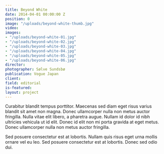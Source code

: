 ```yaml
---
title: Beyond White
date: 2014-04-01 00:00:00 Z
position: 0
image: "/uploads/beyond-white-thumb.jpg"
video: 
images:
- "/uploads/beyond-white-01.jpg"
- "/uploads/beyond-white-02.jpg"
- "/uploads/beyond-white-03.jpg"
- "/uploads/beyond-white-04.jpg"
- "/uploads/beyond-white-05.jpg"
- "/uploads/beyond-white-06.jpg"
director: 
photographer: Sølve Sundsbø
publication: Vogue Japan
client: 
field: editorial
is-featured: 
layout: project
---
```


Curabitur blandit tempus porttitor. Maecenas sed diam eget risus varius blandit sit amet non magna. Donec ullamcorper nulla non metus auctor fringilla. Nulla vitae elit libero, a pharetra augue. Nullam id dolor id nibh ultricies vehicula ut id elit. Donec id elit non mi porta gravida at eget metus. Donec ullamcorper nulla non metus auctor fringilla.

Sed posuere consectetur est at lobortis. Nullam quis risus eget urna mollis ornare vel eu leo. Sed posuere consectetur est at lobortis. Donec sed odio dui.
